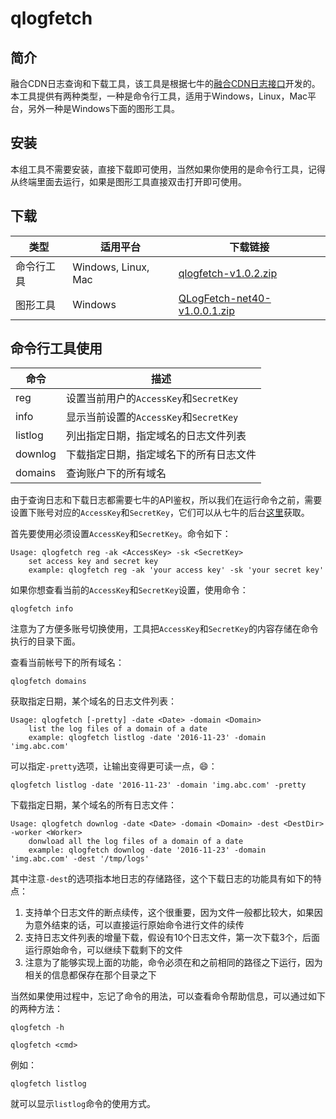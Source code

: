 # qlogfetch

## 简介

融合CDN日志查询和下载工具，该工具是根据七牛的[融合CDN日志接口](http://developer.qiniu.com/article/fusion/api/log.html)开发的。
本工具提供有两种类型，一种是命令行工具，适用于Windows，Linux，Mac平台，另外一种是Windows下面的图形工具。

## 安装

本组工具不需要安装，直接下载即可使用，当然如果你使用的是命令行工具，记得从终端里面去运行，如果是图形工具直接双击打开即可使用。

##  下载

|类型|适用平台|下载链接|
|----|-------|------|
|命令行工具|Windows, Linux, Mac|[qlogfetch-v1.0.2.zip](http://devtools.qiniu.com/qlogfetch-v1.0.2.zip)|
|图形工具|Windows|[QLogFetch-net40-v1.0.0.1.zip](http://devtools.qiniu.com/QLogFetch-net40-v1.0.0.1.zip)|

## 命令行工具使用

|命令|描述|
|------|----------|
|reg|设置当前用户的`AccessKey`和`SecretKey`|
|info|显示当前设置的`AccessKey`和`SecretKey`|
|listlog|列出指定日期，指定域名的日志文件列表|
|downlog|下载指定日期，指定域名下的所有日志文件|
|domains|查询账户下的所有域名|

由于查询日志和下载日志都需要七牛的API鉴权，所以我们在运行命令之前，需要设置下账号对应的`AccessKey`和`SecretKey`，它们可以从七牛的后台[这里](https://portal.qiniu.com/user/key)获取。

首先要使用必须设置`AccessKey`和`SecretKey`。命令如下：

```
Usage: qlogfetch reg -ak <AccessKey> -sk <SecretKey>
	set access key and secret key
	example: qlogfetch reg -ak 'your access key' -sk 'your secret key'
```

如果你想查看当前的`AccessKey`和`SecretKey`设置，使用命令：

```
qlogfetch info
```

注意为了方便多账号切换使用，工具把`AccessKey`和`SecretKey`的内容存储在命令执行的目录下面。

查看当前帐号下的所有域名：

```
qlogfetch domains
```

获取指定日期，某个域名的日志文件列表：

```
Usage: qlogfetch [-pretty] -date <Date> -domain <Domain>
	list the log files of a domain of a date
	example: qlogfetch listlog -date '2016-11-23' -domain 'img.abc.com'
```

可以指定`-pretty`选项，让输出变得更可读一点，😄：

```
qlogfetch listlog -date '2016-11-23' -domain 'img.abc.com' -pretty
```

下载指定日期，某个域名的所有日志文件：

```
Usage: qlogfetch downlog -date <Date> -domain <Domain> -dest <DestDir> -worker <Worker>
	donwload all the log files of a domain of a date
	example: qlogfetch downlog -date '2016-11-23' -domain 'img.abc.com' -dest '/tmp/logs'
```
其中注意`-dest`的选项指本地日志的存储路径，这个下载日志的功能具有如下的特点：

1. 支持单个日志文件的断点续传，这个很重要，因为文件一般都比较大，如果因为意外结束的话，可以直接运行原始命令进行文件的续传
2. 支持日志文件列表的增量下载，假设有10个日志文件，第一次下载3个，后面运行原始命令，可以继续下载剩下的文件
3. 注意为了能够实现上面的功能，命令必须在和之前相同的路径之下运行，因为相关的信息都保存在那个目录之下

当然如果使用过程中，忘记了命令的用法，可以查看命令帮助信息，可以通过如下的两种方法：

```
qlogfetch -h
```

```
qlogfetch <cmd>
```

例如：

```
qlogfetch listlog
```

就可以显示`listlog`命令的使用方式。



